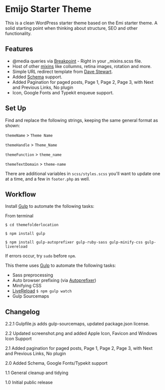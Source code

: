 Emijo Starter Theme 
=================

This is a clean WordPress starter theme based on the Emi starter theme.  A solid starting point when thinking about structure, SEO and other functionality.

Features
------------
* @media queries via [Breakpoint](http://breakpoint-sass.com/) - Right in your _mixins.scss file. 
* Host of other [mixins](https://gist.github.com/jomurgel/a457e491a475e71a4ac3) like collumns, retina images, rotation and more.
* Simple URL redirect template from [Dave Stewart](http://www.davestewart.co.uk).
* Added [Schema](http://www.schema.org) support.
* Added Pagination for paged posts, Page 1, Page 2, Page 3, with Next and Previous Links, No plugin
* Icon, Google Fonts and Typekit enqueue support.

Set Up
------------
Find and replace the following strings, keeping the same general format as shown:

`themeName` > `Theme Name`

`themeHandle` > `Theme_Name`

`themeFunction` > `theme_name`

`themeTextDomain` > `theme-name`

There are additional variables in `scss/styles.scss` you'll want to update one at a time, and a few in `footer.php` as well.


Workflow
------------
Install [Gulp](http://gulpjs.com/) to automate the following tasks:

From terminal
```
$ cd themefolderlocation

$ npm install gulp

$ npm install gulp-autoprefixer gulp-ruby-sass gulp-minify-css gulp-livereload
```
If errors occur, try `sudo` before `npm`.

This theme uses [Gulp](http://gulpjs.com/) to automate the following tasks:
* Sass preprocessing
* Auto browser prefixing (via [Autoprefixer](https://github.com/ai/autoprefixer))
* Minifying CSS
* [LiveReload](http://livereload.com/) `$ npm gulp watch`
* Gulp Sourcemaps

Changelog
------------
2.2.1 Gulpfile.js adds gulp-sourcemaps, updated package.json license.

2.2 Updated screenshot.png and added Apple Icon, Favicon and Windows Icon Support

2.1 Added pagination for paged posts, Page 1, Page 2, Page 3, with Next and Previous Links, No plugin

2.0 Added Schema, Google Fonts/Typekit support 

1.1 General cleanup and tidying  

1.0 Initial public release
